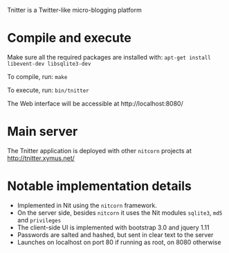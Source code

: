 Tnitter is a Twitter-like micro-blogging platform

# Compile and execute

Make sure all the required packages are installed with: `apt-get install libevent-dev libsqlite3-dev`

To compile, run: `make`

To execute, run: `bin/tnitter`

The Web interface will be accessible at http://localhost:8080/

# Main server

The Tnitter application is deployed with other `nitcorn` projects at http://tnitter.xymus.net/

# Notable implementation details

* Implemented in Nit using the `nitcorn` framework.
* On the server side, besides `nitcorn` it uses the Nit modules `sqlite3`, `md5` and `privileges`
* The client-side UI is implemented with bootstrap 3.0 and jquery 1.11
* Passwords are salted and hashed, but sent in clear text to the server
* Launches on localhost on port 80 if running as root, on 8080 otherwise
